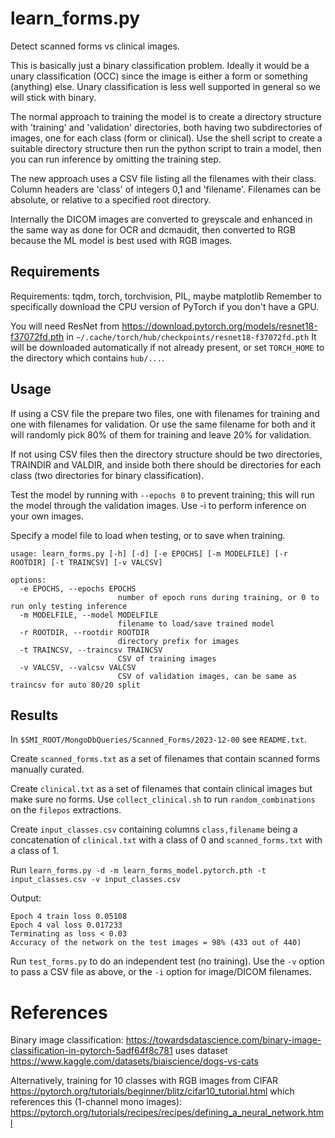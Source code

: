 # learn_forms.py

Detect scanned forms vs clinical images.

This is basically just a binary classification problem.
Ideally it would be a unary classification (OCC) since the image is
either a form or something (anything) else. Unary classification is
less well supported in general so we will stick with binary.

The normal approach to training the model is to create a directory
structure with 'training' and 'validation' directories, both having
two subdirectories of images, one for each class (form or clinical).
Use the shell script to create a suitable directory structure
then run the python script to train a model, then you can run
inference by omitting the training step.

The new approach uses a CSV file listing all the filenames with their
class. Column headers are 'class' of integers 0,1 and 'filename'.
Filenames can be absolute, or relative to a specified root directory.

Internally the DICOM images are converted to greyscale and enhanced
in the same way as done for OCR and dcmaudit, then converted to RGB
because the ML model is best used with RGB images.

## Requirements

Requirements: tqdm, torch, torchvision, PIL, maybe matplotlib
Remember to specifically download the CPU version of PyTorch if
you don't have a GPU.

You will need ResNet from https://download.pytorch.org/models/resnet18-f37072fd.pth
in `~/.cache/torch/hub/checkpoints/resnet18-f37072fd.pth`
It will be downloaded automatically if not already present,
or set `TORCH_HOME` to the directory which contains `hub/...`.

## Usage

If using a CSV file the prepare two files, one with filenames for
training and one with filenames for validation. Or use the same
filename for both and it will randomly pick 80% of them for training
and leave 20% for validation.

If not using CSV files then the directory structure should be two directories,
TRAINDIR and VALDIR, and inside both there should be directories
for each class (two directories for binary classification).

Test the model by running with `--epochs 0` to prevent training;
this will run the model through the validation images.
Use -i to perform inference on your own images.

Specify a model file to load when testing, or to save when training.


```
usage: learn_forms.py [-h] [-d] [-e EPOCHS] [-m MODELFILE] [-r ROOTDIR] [-t TRAINCSV] [-v VALCSV]

options:
  -e EPOCHS, --epochs EPOCHS
                        number of epoch runs during training, or 0 to run only testing inference
  -m MODELFILE, --model MODELFILE
                        filename to load/save trained model
  -r ROOTDIR, --rootdir ROOTDIR
                        directory prefix for images
  -t TRAINCSV, --traincsv TRAINCSV
                        CSV of training images
  -v VALCSV, --valcsv VALCSV
                        CSV of validation images, can be same as traincsv for auto 80/20 split
```

## Results


In `$SMI_ROOT/MongoDbQueries/Scanned_Forms/2023-12-00` see `README.txt`.

Create `scanned_forms.txt` as a set of filenames that contain scanned forms
manually curated.

Create `clinical.txt` as a set of filenames that contain clinical images but make sure no forms. Use `collect_clinical.sh` to run `random_combinations` on the `filepos` extractions.

Create `input_classes.csv` containing columns `class,filename` being a concatenation of `clinical.txt` with a class of 0 and `scanned_forms.txt` with a class of 1.

Run `learn_forms.py -d -m learn_forms_model.pytorch.pth -t input_classes.csv -v input_classes.csv`

Output:
```
Epoch 4 train loss 0.05108
Epoch 4 val loss 0.017233
Terminating as loss < 0.03
Accuracy of the network on the test images = 98% (433 out of 440)
```

Run `test_forms.py` to do an independent test (no training).
Use the `-v` option to pass a CSV file as above,
or the `-i` option for image/DICOM filenames.

# References

Binary image classification:
https://towardsdatascience.com/binary-image-classification-in-pytorch-5adf64f8c781
uses dataset https://www.kaggle.com/datasets/biaiscience/dogs-vs-cats

Alternatively, training for 10 classes with RGB images from CIFAR
https://pytorch.org/tutorials/beginner/blitz/cifar10_tutorial.html
which references this (1-channel mono images):
https://pytorch.org/tutorials/recipes/recipes/defining_a_neural_network.html
